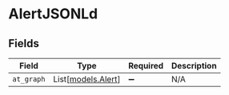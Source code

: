 # AlertJSONLd


## Fields

| Field                                    | Type                                     | Required                                 | Description                              |
| ---------------------------------------- | ---------------------------------------- | ---------------------------------------- | ---------------------------------------- |
| `at_graph`                               | List[[models.Alert](../models/alert.md)] | :heavy_minus_sign:                       | N/A                                      |